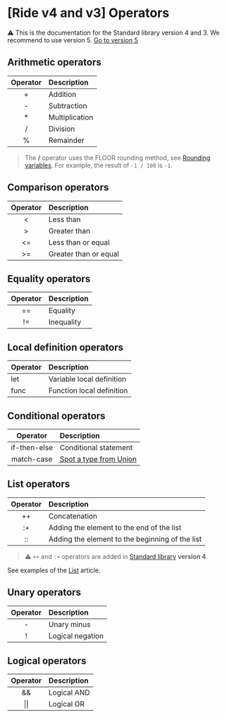 # [Ride v4 and v3] Operators

:warning: This is the documentation for the Standard library version 4 and 3. We recommend to use version 5. [Go to version 5](/en/ride/operators/)

## Arithmetic operators

| Operator | Description |
| :---: | :--- |
| + | Addition |
| - | Subtraction |
| \* | Multiplication |
| / | Division |
| % | Remainder |

> The **/** operator uses the FLOOR rounding method, see [Rounding variables](/en/ride/v4/functions/built-in-functions/math-functions#rounding-variables). For example, the result of `-1 / 100` is `-1`.

## Comparison operators

| Operator | Description |
| :---: | :--- |
| &lt; | Less than |
| &gt; | Greater than |
| &lt;= | Less than or equal |
| &gt;= | Greater than or equal |

## Equality operators

| Operator | Description |
| :---: | :--- |
| == | Equality |
| != | Inequality |

## Local definition operators

| Operator | Description |
| :--- | :--- |
| let | Variable local definition |
| func | Function local definition |

## Conditional operators

| Operator | Description |
| :---: | :--- |
| if-then-else | Conditional statement |
| match-case | [Spot a type from Union](/en/ride/operators/match-case) |

## List operators

| Operator | Description |
| :---: | :--- |
| ++ | Concatenation |
| :+ | Adding the element to the end of the list |
| :: | Adding the element to the beginning of the list |

> :warning: `++` and `:+` operators are added in [Standard library](/en/ride/script/standard-library) **version 4**.

See examples of the [List](/en/ride/v4/data-types/list) article.

## Unary operators

| Operator | Description |
| :---: | :--- |
| - | Unary minus |
| ! | Logical negation |

## Logical operators

| Operator | Description |
| :---: | :--- |
| && | Logical AND |
| &#124;&#124; | Logical OR |
